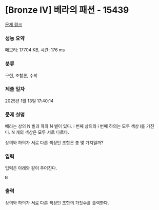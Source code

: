 # [Bronze IV] 베라의 패션 - 15439 

[문제 링크](https://www.acmicpc.net/problem/15439) 

### 성능 요약

메모리: 17704 KB, 시간: 176 ms

### 분류

구현, 조합론, 수학

### 제출 일자

2025년 1월 13일 17:40:14

### 문제 설명

<p style="user-select: auto !important;">베라는 상의 N 벌과 하의 N 벌이 있다. i 번째 상의와 i 번째 하의는 모두 색상 i를 가진다. N 개의 색상은 모두 서로 다르다.</p>

<p style="user-select: auto !important;">상의와 하의가 서로 다른 색상인 조합은 총 몇 가지일까?</p>

### 입력 

 <p style="user-select: auto !important;">입력은 아래와 같이 주어진다.</p>

<pre style="user-select: auto !important;">N</pre>

### 출력 

 <p style="user-select: auto !important;">상의와 하의가 서로 다른 색상인 조합의 가짓수를 출력한다.</p>

